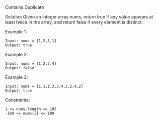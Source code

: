 Contains Duplicate

Solution
Given an integer array nums, return true if any value appears at least twice in the array, and return false if every element is distinct.



Example 1:
```
Input: nums = [1,2,3,1]
Output: true
```
Example 2:
```
Input: nums = [1,2,3,4]
Output: false
```
Example 3:
```
Input: nums = [1,1,1,3,3,4,3,2,4,2]
Output: true

```
Constraints:
```
1 <= nums.length <= 105
-109 <= nums[i] <= 109
```